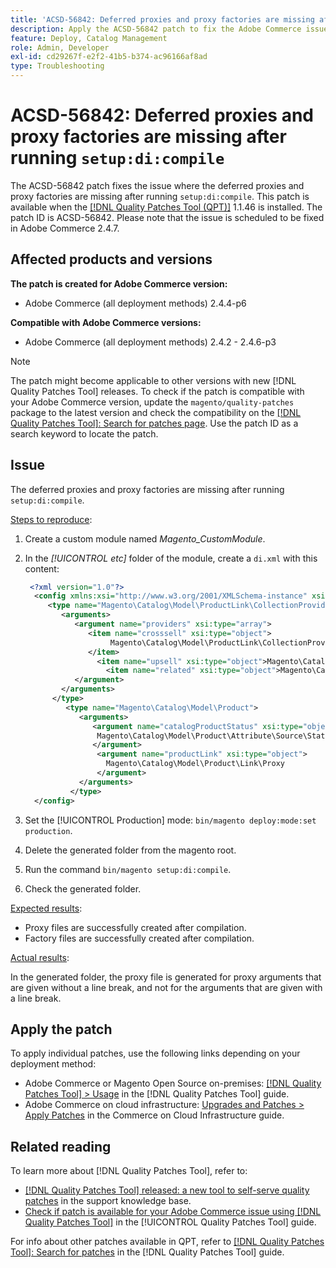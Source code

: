 ```yaml
---
title: 'ACSD-56842: Deferred proxies and proxy factories are missing after running `setup:di:compile`'
description: Apply the ACSD-56842 patch to fix the Adobe Commerce issue where the deferred proxies and proxy factories are missing after running `setup:di:compile`.
feature: Deploy, Catalog Management
role: Admin, Developer
exl-id: cd29267f-e2f2-41b5-b374-ac96166af8ad
type: Troubleshooting
---
```

# ACSD-56842: Deferred proxies and proxy factories are missing after running `setup:di:compile`

The ACSD-56842 patch fixes the issue where the deferred proxies and proxy factories are missing after running `setup:di:compile`. This patch is available when the [[!DNL Quality Patches Tool (QPT)]](https://experienceleague.adobe.com/en/docs/commerce-operations/tools/quality-patches-tool/quality-patches-tool-to-self-serve-quality-patches) 1.1.46 is installed. The patch ID is ACSD-56842. Please note that the issue is scheduled to be fixed in Adobe Commerce 2.4.7.

## Affected products and versions

**The patch is created for Adobe Commerce version:**

* Adobe Commerce (all deployment methods) 2.4.4-p6

**Compatible with Adobe Commerce versions:**

* Adobe Commerce (all deployment methods) 2.4.2 - 2.4.6-p3

>[!NOTE]
>
>The patch might become applicable to other versions with new [!DNL Quality Patches Tool] releases. To check if the patch is compatible with your Adobe Commerce version, update the `magento/quality-patches` package to the latest version and check the compatibility on the [[!DNL Quality Patches Tool]: Search for patches page](https://experienceleague.adobe.com/tools/commerce-quality-patches/index.html). Use the patch ID as a search keyword to locate the patch.

## Issue

The deferred proxies and proxy factories are missing after running `setup:di:compile`.

<u>Steps to reproduce</u>:

1. Create a custom module named *Magento_CustomModule*.
1. In the *[!UICONTROL etc]* folder of the module, create a `di.xml` with this content:
   
    ```xml
     <?xml version="1.0"?>
      <config xmlns:xsi="http://www.w3.org/2001/XMLSchema-instance" xsi:noNamespaceSchemaLocation="urn:magento:framework:ObjectManager/etc/config.xsd">
         <type name="Magento\Catalog\Model\ProductLink\CollectionProvider">
            <arguments>
               <argument name="providers" xsi:type="array">
                  <item name="crosssell" xsi:type="object">
                       Magento\Catalog\Model\ProductLink\CollectionProvider\Crosssell\Proxy
                  </item>
                    <item name="upsell" xsi:type="object">Magento\Catalog\Model\ProductLink\CollectionProvider\Upsell\Proxy</item>
                      <item name="related" xsi:type="object">Magento\Catalog\Model\ProductLink\CollectionProvider\Related\Proxy</item>
               </argument>
            </arguments>
          </type>
             <type name="Magento\Catalog\Model\Product">
                <arguments>
                   <argument name="catalogProductStatus" xsi:type="object">
                    Magento\Catalog\Model\Product\Attribute\Source\Status\Proxy
                   </argument>
                    <argument name="productLink" xsi:type="object">
                      Magento\Catalog\Model\Product\Link\Proxy
                    </argument>
                </arguments>
              </type>
      </config>
    ```

1. Set the [!UICONTROL Production] mode: `bin/magento deploy:mode:set production`.
1. Delete the generated folder from the magento root. 
1. Run the command `bin/magento setup:di:compile`.
1. Check the generated folder.

<u>Expected results</u>:

* Proxy files are successfully created after compilation.
* Factory files are successfully created after compilation.

<u>Actual results</u>:

In the generated folder, the proxy file is generated for proxy arguments that are given without a line break, and not for the arguments that are given with a line break.

## Apply the patch

To apply individual patches, use the following links depending on your deployment method:

* Adobe Commerce or Magento Open Source on-premises: [[!DNL Quality Patches Tool] > Usage](/help/tools/quality-patches-tool/usage.md) in the [!DNL Quality Patches Tool] guide.
* Adobe Commerce on cloud infrastructure: [Upgrades and Patches > Apply Patches](https://experienceleague.adobe.com/docs/commerce-cloud-service/user-guide/develop/upgrade/apply-patches.html) in the Commerce on Cloud Infrastructure guide.

## Related reading

To learn more about [!DNL Quality Patches Tool], refer to:

* [[!DNL Quality Patches Tool] released: a new tool to self-serve quality patches](https://experienceleague.adobe.com/en/docs/commerce-operations/tools/quality-patches-tool/quality-patches-tool-to-self-serve-quality-patches) in the support knowledge base.
* [Check if patch is available for your Adobe Commerce issue using [!DNL Quality Patches Tool]](/help/tools/quality-patches-tool/patches-available-in-qpt/check-patch-for-magento-issue-with-magento-quality-patches.md) in the [!UICONTROL Quality Patches Tool] guide.


For info about other patches available in QPT, refer to [[!DNL Quality Patches Tool]: Search for patches](https://experienceleague.adobe.com/tools/commerce-quality-patches/index.html) in the [!DNL Quality Patches Tool] guide.
